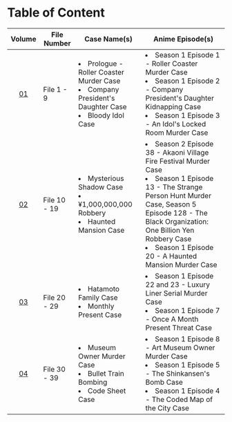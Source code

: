 # Table of Content

| Volume | File Number | Case Name(s) | Anime Episode(s) |
| :---: | --- | --- | --- |
| [01](https://github.com/chyneyee/ReadingJournal/blob/main/Manga/Detective_Conan/Volume_01.md) | File 1 - 9 | <li>Prologue - Roller Coaster Murder Case<br><li>Company President's Daughter Case<br><li>Bloody Idol Case | <li>Season 1 Episode 1 - Roller Coaster Murder Case<br><li>Season 1 Episode 2 - Company President's Daughter Kidnapping Case<br><li>Season 1 Episode 3 - An Idol's Locked Room Murder Case |
| [02](https://github.com/chyneyee/ReadingJournal/blob/main/Manga/Detective_Conan/Volume_02.md) | File 10 - 19 | <li>Mysterious Shadow Case<br><li>¥1,000,000,000 Robbery<br><li>Haunted Mansion Case | <li>Season 2 Episode 38 - Akaoni Village Fire Festival Murder Case<br><li>Season 1 Episode 13 - The Strange Person Hunt Murder Case, Season 5 Episode 128 - The Black Organization: One Billion Yen Robbery Case<br><li>Season 1 Episode 20 - A Haunted Mansion Murder Case |
| [03](https://github.com/chyneyee/ReadingJournal/blob/main/Manga/Detective_Conan/Volume_03.md) | File 20 - 29 | <li>Hatamoto Family Case<br><li>Monthly Present Case | <li>Season 1 Episode 22 and 23 - Luxury Liner Serial Murder Case<br><li>Season 1 Episode 7 - Once A Month Present Threat Case |
| [04](https://github.com/chyneyee/ReadingJournal/blob/main/Manga/Detective_Conan/Volume_04.md) | File 30 - 39 | <li>Museum Owner Murder Case<br><li>Bullet Train Bombing<br><li>Code Sheet Case | <li>Season 1 Episode 8 - Art Museum Owner Murder Case<br><li>Season 1 Episode 5 - The Shinkansen's Bomb Case<br><li>Season 1 Episode 4 - The Coded Map of the City Case |
